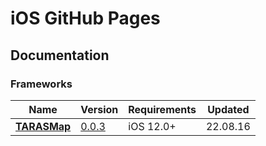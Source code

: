 # iOS GitHub Pages

## Documentation

### Frameworks
| Name | Version | Requirements | Updated |
| - | - | - | - |
| [**TARASMap**](https://twinnylab.github.io/ios/framework/documentation/tarasmap) | [0.0.3](https://github.com/twinnylab/ios/blob/hosting/CHANGELOG.md) | iOS 12.0+ | 22.08.16 |

